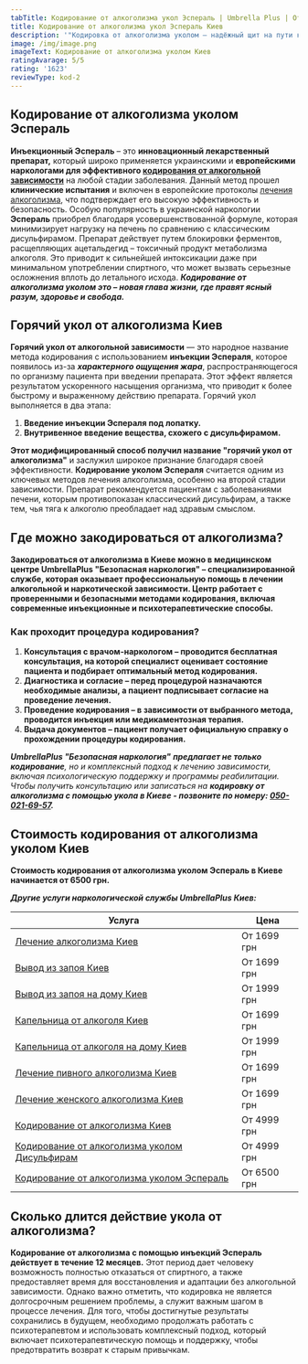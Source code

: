 ```yaml
---
tabTitle: Кодирование от алкоголизма укол Эспераль | Umbrella Plus | От 6500 грн
title: Кодирование от алкоголизма укол Эспераль Киев
description: '"Кодировка от алкоголизма уколом – надёжный щит на пути к трезвости!"'
image: /img/image.png
imageText: Кодирование от алкоголизма уколом Киев
ratingAvarage: 5/5
rating: '1623'
reviewType: kod-2
---
```


## Кодирование от алкоголизма уколом Эспераль

**Инъекционный Эспераль** – это **инновационный лекарственный препарат,** который широко применяется украинскими и **европейскими наркологами для эффективного [кодирования от алкогольной зависимости](https://umbrella-plus.com.ua/kiev/kodirovka-ot-alkogolia-kiev/)** на любой стадии заболевания. Данный метод прошел **клинические испытания** и включен в европейские протоколы [лечения алкоголизма](https://umbrella-plus.com.ua/kiev/lechenie-alkogolizma-kiev/), что подтверждает его высокую эффективность и безопасность. Особую популярность в украинской наркологии **Эспераль** приобрел благодаря усовершенствованной формуле, которая минимизирует нагрузку на печень по сравнению с классическим дисульфирамом. Препарат действует путем блокировки ферментов, расщепляющих ацетальдегид – токсичный продукт метаболизма алкоголя. Это приводит к сильнейшей интоксикации даже при минимальном употреблении спиртного, что может вызвать серьезные осложнения вплоть до летального исхода. ***Кодирование от алкоголизма уколом это – новая глава жизни, где правят ясный разум, здоровье и свобода.***

## Горячий укол от алкоголизма Киев

**Горячий укол от алкогольной зависимости** — это народное название метода кодирования с использованием **инъекции Эспераля**, которое появилось из-за ***характерного ощущения жара***, распространяющегося по организму пациента при введении препарата. Этот эффект является результатом ускоренного насыщения организма, что приводит к более быстрому и выраженному действию препарата. Горячий укол выполняется в два этапа:

1. **Введение инъекции Эспераля под лопатку.**
2. **Внутривенное введение вещества, схожего с дисульфирамом.**

**Этот модифицированный способ получил название "горячий укол от алкоголизма"** и заслужил широкое признание благодаря своей эффективности. **Кодирование уколом Эспераля** считается одним из ключевых методов лечения алкоголизма, особенно на второй стадии зависимости. Препарат рекомендуется пациентам с заболеваниями печени, которым противопоказан классический дисульфирам, а также тем, чья тяга к алкоголю преобладает над здравым смыслом.

## Где можно закодироваться от алкоголизма?

**Закодироваться от алкоголизма в Киеве можно в медицинском центре UmbrellaPlus "Безопасная наркология" – специализированной службе, которая оказывает профессиональную помощь в лечении алкогольной и наркотической зависимости. Центр работает с проверенными и безопасными методами кодирования, включая современные инъекционные и психотерапевтические способы.**

### Как проходит процедура кодирования?

1. **Консультация с врачом-наркологом – проводится бесплатная консультация, на которой специалист оценивает состояние пациента и подбирает оптимальный метод кодирования.**
2. **Диагностика и согласие – перед процедурой назначаются необходимые анализы, а пациент подписывает согласие на проведение лечения.**
3. **Проведение кодирования – в зависимости от выбранного метода, проводится инъекция или медикаментозная терапия.**
4. **Выдача документов – пациент получает официальную справку о прохождении процедуры кодирования.**

***UmbrellaPlus "Безопасная наркология"** **предлагает не только кодирование**, но и комплексный подход к лечению зависимости, включая психологическую поддержку и программы реабилитации. Чтобы получить консультацию или записаться на **кодировку от алкоголизма с помощью укола в Киеве - позвоните по номеру: [050-021-69-57](tel:0500216957).***

## Стоимость кодирования от алкоголизма уколом Киев

**Стоимость кодирования от алкоголизма уколом Эспераль в Киеве начинается от 6500 грн.**

***Другие услуги наркологической службы UmbrellaPlus Киев:***

| Услуга                                                                                                                     | Цена        |
| -------------------------------------------------------------------------------------------------------------------------- | ----------- |
| [Лечение алкоголизма Киев](https://umbrella-plus.com.ua/kiev/lechenie-alkogolizma-kiev/)                                   | От 1699 грн |
| [Вывод из запоя Киев](https://umbrella-plus.com.ua/kiev/vivod-iz-zapoia-kiev/)                                             | От 1699 грн |
| [Вывод из запоя на дому Киев](https://umbrella-plus.com.ua/kiev/vivod-iz-zapoia-na-domy-kiev/)                             | От 1999 грн |
| [Капельница от алкоголя Киев](https://umbrella-plus.com.ua/kiev/kapelnica_ot_alkogola_kiev/)                               | От 1699 грн |
| [Капельница от алкоголя на дому Киев](https://umbrella-plus.com.ua/kiev/kapelnica_ot_alkogola_na_domy_kiev/)               | От 1999 грн |
| [Лечение пивного алкоголизма Киев](https://umbrella-plus.com.ua/kiev/lechenie-pivnogi-alkogolizma-kiev/)                   | От 1699 грн |
| [Лечение женского алкоголизма Киев](https://umbrella-plus.com.ua/kiev/lechenie-jenskogo-alkogolizma-kiev/)                 | От 1699 грн |
| [Кодирование от алкоголизма Киев](https://umbrella-plus.com.ua/kiev/kodirovka-ot-alkogolia-kiev/)                          | От 4999 грн |
| [Кодирование от алкоголизма уколом Дисульфирам](https://umbrella-plus.com.ua/kiev/kodirovka-ot-alkogolia-disulfiram-kiev/) | От 4999 грн |
| [Кодирование от алкоголизма уколом Эспераль](https://umbrella-plus.com.ua/kiev/kodirovka-ot-alkogolizma-espiarl-kiev/)     | От 6500 грн |

## Сколько длится действие укола от алкоголизма?

**Кодирование от алкоголизма с помощью инъекций Эспераль действует в течение 12 месяцев.** Этот период дает человеку возможность полностью отказаться от спиртного, а также предоставляет время для восстановления и адаптации без алкогольной зависимости. Однако важно отметить, что кодировка не является долгосрочным решением проблемы, а служит важным шагом в процессе лечения. Для того, чтобы достигнутые результаты сохранились в будущем, необходимо продолжать работать с психотерапевтом и использовать комплексный подход, который включает психотерапевтическую помощь и поддержку, чтобы предотвратить возврат к старым привычкам.
